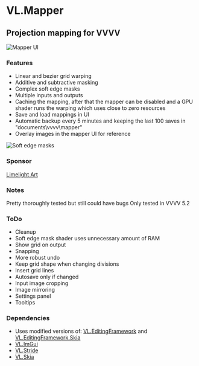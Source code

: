 # VL.Mapper
## Projection mapping for VVVV
![Mapper UI](https://raw.githubusercontent.com/zekeadam/VL.Mapper/main/doc/img1.png)

### Features
- Linear and bezier grid warping
- Additive and subtractive masking
- Complex soft edge masks
- Multiple inputs and outputs
- Caching the mapping, after that the mapper can be disabled and a GPU shader runs the warping which uses close to zero resources
- Save and load mappings in UI
- Automatic backup every 5 minutes and keeping the last 100 saves in "documents\vvvv\mapper"
- Overlay images in the mapper UI for reference

![Soft edge masks](https://raw.githubusercontent.com/zekeadam/VL.Mapper/main/doc/img2.png)

### Sponsor
[Limelight Art](https://www.limelight.art)

### Notes
Pretty thoroughly tested but still could have bugs
Only tested in VVVV 5.2

### ToDo
- Cleanup
- Soft edge mask shader uses unnecessary amount of RAM
- Show grid on output
- Snapping
- More robust undo
- Keep grid shape when changing divisions
- Insert grid lines
- Autosave only if changed
- Input image cropping
- Image mirroring
- Settings panel
- Tooltips

### Dependencies
- Uses modified versions of: [VL.EditingFramework](https://www.nuget.org/packages/VL.EditingFramework) and [VL.EditingFramework.Skia](https://www.nuget.org/packages/VL.EditingFramework.Skia)
- [VL.ImGui](https://www.nuget.org/packages/VL.ImGui)
- [VL.Stride](https://www.nuget.org/packages/VL.Stride)
- [VL.Skia](https://www.nuget.org/packages/VL.Skia)